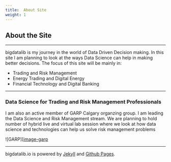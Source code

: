 ```yaml
---
title:  About Site
weight: 1
---
```


## About the Site

------


bigdatalib is my journey in the world of Data Driven Decision making. In this site I am planning to look at the ways Data Science can help in making better decisions. The focus of this site will be mainly in:

* Trading and Risk Management
* Energy Trading and Digital Energy
* Financial Technology and Digital Banking

-------

### Data Science for Trading and Risk Management Professionals

I am also an active member of GARP Calgary organzing group. I am leading the Data Science and Risk Management stream. We are planning to hold number of hybrid live and virtual lab session where we look at how data science and technologies can help us solve risk management problems  

![GARP][[image-garp] 

--------

bigdatalib.io is powered by [Jekyll][] and [Github Pages][].  


<!-- links -->
[Jekyll]: https://jekyllrb.com/
[Github Pages]: https://pages.github.com/

<!-- image links-->
[image-garp]: http://www.garp.org/img/garp_logo.png


